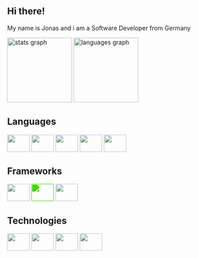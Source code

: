 <h2>Hi there!</h2>

<p align="left">
  My name is Jonas and i am a Software Developer from Germany
</p>

<div align="left">
  <img src="https://github-readme-stats.vercel.app/api?hide_title=true&hide_rank=false&show_icons=true&include_all_commits=true&count_private=true&disable_animations=true&theme=github_dark&locale=en&hide_border=true&username=xenox003" height="150" alt="stats graph"  />
  <img src="https://github-readme-stats.vercel.app/api/top-langs?locale=en&hide_title=true&layout=compact&card_width=300&langs_count=6&theme=github_dark&hide_border=true&username=xenox003" height="150" alt="languages graph"  />
</div>

<div align="left">
  <h2>Languages</h2>
  <img src="https://cdn.jsdelivr.net/gh/devicons/devicon/icons/javascript/javascript-original.svg" height="40" width="52"/>
  <img src="https://cdn.jsdelivr.net/gh/devicons/devicon@latest/icons/typescript/typescript-original.svg" height="40" width=52"/>
  <img src="https://cdn.jsdelivr.net/gh/devicons/devicon/icons/python/python-original.svg" height="40" width="52"/>
  <img src="https://cdn.jsdelivr.net/gh/devicons/devicon/icons/csharp/csharp-original.svg" height="40" width="52"/>
  <img src="https://cdn.jsdelivr.net/gh/devicons/devicon/icons/lua/lua-original-wordmark.svg" height="40" width="52"/>     
</div>

<div align="left">
  <h2>Frameworks</h2>
  <img src="https://cdn.jsdelivr.net/gh/devicons/devicon/icons/nodejs/nodejs-original.svg" height="40" width="52"/>
  <img src="https://cdn.jsdelivr.net/gh/devicons/devicon/icons/nextjs/nextjs-original.svg" height="40" width="52" style="filter: invert(49%) sepia(95%) saturate(1359%) hue-rotate(66deg) brightness(111%) contrast(101%);"/>
  <img src="https://cdn.jsdelivr.net/gh/devicons/devicon/icons/dotnetcore/dotnetcore-original.svg" height="40" width="52"/>
</div>

<div align="left">
  <h2>Technologies</h2>
  <img src="https://cdn.jsdelivr.net/gh/devicons/devicon/icons/nginx/nginx-original.svg" height="40" width="52"/>
  <img src="https://cdn.jsdelivr.net/gh/devicons/devicon/icons/git/git-original.svg" height="40" width="52"/>
  <img src="https://cdn.jsdelivr.net/gh/devicons/devicon/icons/npm/npm-original-wordmark.svg" height="40" width="52"/>
  <img src="https://cdn.jsdelivr.net/gh/devicons/devicon/icons/postgresql/postgresql-original.svg" height="40" width="52"/>
</div>
